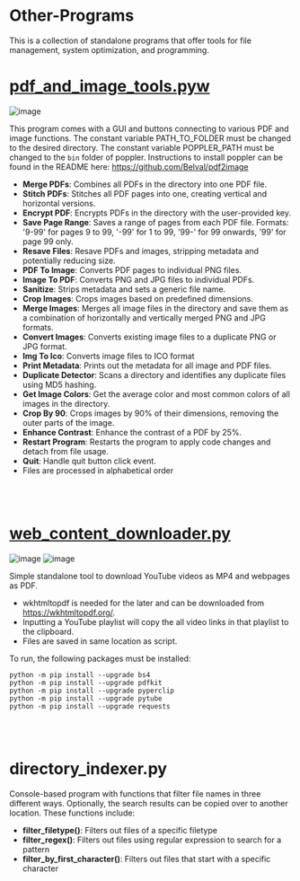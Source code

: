 # Other-Programs

This is a collection of standalone programs that offer tools for file management, system optimization, and programming.

# [pdf_and_image_tools.pyw](GUI-Applications/pdf_and_image_tools.pyw)

![image](https://github.com/jack-200/other-programs/assets/86848773/51f71f89-5644-4c4c-b7d4-956c193e49ac)

This program comes with a GUI and buttons connecting to various PDF and image functions. The constant variable
PATH_TO_FOLDER must be changed to the desired directory. The constant variable POPPLER_PATH must be changed to
the ```bin``` folder of poppler. Instructions to install poppler can be found in the README
here: https://github.com/Belval/pdf2image

* **Merge PDFs**: Combines all PDFs in the directory into one PDF file.
* **Stitch PDFs**: Stitches all PDF pages into one, creating vertical and horizontal versions.
* **Encrypt PDF**: Encrypts PDFs in the directory with the user-provided key.
* **Save Page Range**: Saves a range of pages from each PDF file. Formats: '9-99' for pages 9 to 99, '-99' for 1 to
  99, '99-' for 99 onwards, '99' for page 99 only.
* **Resave Files**: Resave PDFs and images, stripping metadata and potentially reducing size.
* **PDF To Image**: Converts PDF pages to individual PNG files.
* **Image To PDF**: Converts PNG and JPG files to individual PDFs.
* **Sanitize**: Strips metadata and sets a generic file name.
* **Crop Images**: Crops images based on predefined dimensions.
* **Merge Images**: Merges all image files in the directory and save them as a combination of horizontally and
  vertically merged PNG and JPG formats.
* **Convert Images**: Converts existing image files to a duplicate PNG or JPG format.
* **Img To Ico**: Converts image files to ICO format
* **Print Metadata**: Prints out the metadata for all image and PDF files.
* **Duplicate Detector**: Scans a directory and identifies any duplicate files using MD5 hashing.
* **Get Image Colors**: Get the average color and most common colors of all images in the directory.
* **Crop By 90**: Crops images by 90% of their dimensions, removing the outer parts of the image.
* **Enhance Contrast**: Enhance the contrast of a PDF by 25%.
* **Restart Program**: Restarts the program to apply code changes and detach from file usage.
* **Quit**: Handle quit button click event.
* Files are processed in alphabetical order

<br><br>

# [web_content_downloader.py](GUI-Applications/web_content_downloader/web_content_downloader.py)

![image](https://github.com/jack-200/other-programs/assets/86848773/f61602b8-f7b5-4e7f-a7c1-36cd3c115d47)
![image](https://github.com/jack-200/Other-Programs/assets/86848773/3933d1f2-21cb-4f3e-92cc-15de7be5c46b)

Simple standalone tool to download YouTube videos as MP4 and webpages as PDF.

* wkhtmltopdf is needed for the later and can be downloaded from https://wkhtmltopdf.org/.
* Inputting a YouTube playlist will copy the all video links in that playlist to the clipboard.
* Files are saved in same location as script.

To run, the following packages must be installed:

```
python -m pip install --upgrade bs4
python -m pip install --upgrade pdfkit
python -m pip install --upgrade pyperclip
python -m pip install --upgrade pytube
python -m pip install --upgrade requests
```

<br><br>

# directory_indexer.py

Console-based program with functions that filter file names in three different ways. Optionally, the search results can
be copied over to another location. These functions include:

* **filter_filetype()**: Filters out files of a specific filetype
* **filter_regex()**: Filters out files using regular expression to search for a pattern
* **filter_by_first_character()**: Filters out files that start with a specific character
